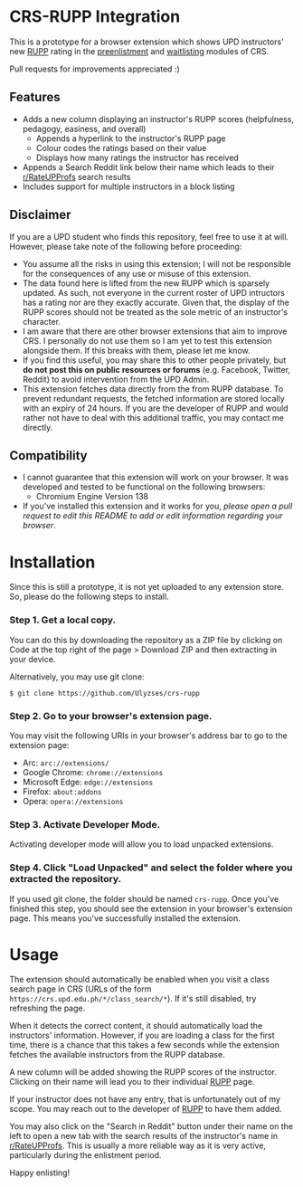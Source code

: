 # CRS-RUPP Integration
This is a prototype for a browser extension which shows UPD instructors' new [RUPP](https://rupp.onrender.com/) rating in the [preenlistment](https://crs.upd.edu.ph/preenlistment/) and [waitlisting](https://crs.upd.edu.ph/student_registration/) modules of CRS.

Pull requests for improvements appreciated :)

## Features

- Adds a new column displaying an instructor's RUPP scores (helpfulness, pedagogy, easiness, and overall)
    - Appends a hyperlink to the instructor's RUPP page
    - Colour codes the ratings based on their value
    - Displays how many ratings the instructor has received
- Appends a Search Reddit link below their name which leads to their [r/RateUPProfs](https://www.reddit.com/r/RateUPProfs/) search results
- Includes support for multiple instructors in a block listing

## Disclaimer

If you are a UPD student who finds this repository, feel free to use it at will. However, please take note of the following before proceeding:

- You assume all the risks in using this extension; I will not be responsible for the consequences of any use or misuse of this extension.
- The data found here is lifted from the new RUPP which is sparsely updated. As such, not everyone in the current roster of UPD intructors has a rating nor are they exactly accurate. Given that, the display of the RUPP scores should not be treated as the sole metric of an instructor's character.
- I am aware that there are other browser extensions that aim to improve CRS. I personally do not use them so I am yet to test this extension alongside them. If this breaks with them, please let me know.
- If you find this useful, you may share this to other people privately, but **do not post this on public resources or forums** (e.g. Facebook, Twitter, Reddit) to avoid intervention from the UPD Admin.
- This extension fetches data directly from the from RUPP database. To prevent redundant requests, the fetched information are stored locally with an expiry of 24 hours. If you are the developer of RUPP and would rather not have to deal with this additional traffic, you may contact me directly.

## Compatibility
- I cannot guarantee that this extension will work on your browser. It was developed and tested to be functional on the following browsers:
    - Chromium Engine Version 138
- If you've installed this extension and it works for you, *please open a pull request to edit this README to add or edit information regarding your browser*.

# Installation

Since this is still a prototype, it is not yet uploaded to any extension store. So, please do the following steps to install.

### **Step 1.** Get a local copy.

You can do this by downloading the repository as a ZIP file by clicking on Code at the top right of the page > Download ZIP and then extracting in your device.

Alternatively, you may use git clone:

```
$ git clone https://github.com/Ulyzses/crs-rupp
```

### **Step 2.** Go to your browser's extension page.

You may visit the following URIs in your browser's address bar to go to the extension page:

- Arc: `arc://extensions/`
- Google Chrome: `chrome://extensions`
- Microsoft Edge: `edge://extensions`
- Firefox: `about:addons`
- Opera: `opera://extensions`

### **Step 3.** Activate Developer Mode.

Activating developer mode will allow you to load unpacked extensions.

### **Step 4.** Click "Load Unpacked" and select the folder where you extracted the repository.

If you used git clone, the folder should be named `crs-rupp`. Once you've finished this step, you should see the extension in your browser's extension page. This means you've successfully installed the extension.

# Usage

The extension should automatically be enabled when you visit a class search page in CRS (URLs of the form `https://crs.upd.edu.ph/*/class_search/*`). If it's still disabled, try refreshing the page.

When it detects the correct content, it should automatically load the instructors' information. However, if you are loading a class for the first time, there is a chance that this takes a few seconds while the extension fetches the available instructors from the RUPP database.

A new column will be added showing the RUPP scores of the instructor. Clicking on their name will lead you to their individual [RUPP](https://rupp.onrender.com/) page.

If your instructor does not have any entry, that is unfortunately out of my scope. You may reach out to the developer of [RUPP](https://rupp.onrender.com/) to have them added.

You may also click on the "Search in Reddit" button under their name on the left to open a new tab with the search results of the instructor's name in [r/RateUPProfs](https://reddit.com/r/RateUPProfs). This is usually a more reliable way as it is very active, particularly during the enlistment period.

Happy enlisting!
